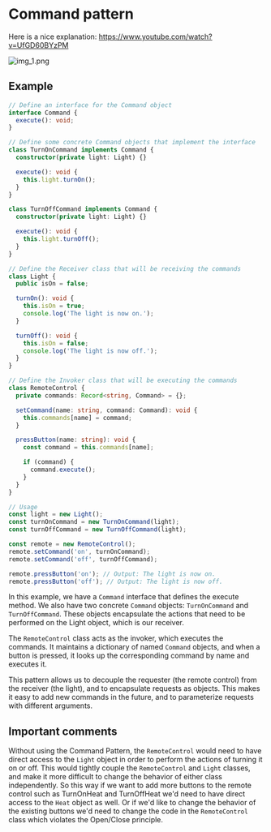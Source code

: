 # Command pattern

Here is a nice explanation:
https://www.youtube.com/watch?v=UfGD60BYzPM

![img_1.png](img_1.png)

## Example

```typescript
// Define an interface for the Command object
interface Command {
  execute(): void;
}

// Define some concrete Command objects that implement the interface
class TurnOnCommand implements Command {
  constructor(private light: Light) {}

  execute(): void {
    this.light.turnOn();
  }
}

class TurnOffCommand implements Command {
  constructor(private light: Light) {}

  execute(): void {
    this.light.turnOff();
  }
}

// Define the Receiver class that will be receiving the commands
class Light {
  public isOn = false;

  turnOn(): void {
    this.isOn = true;
    console.log('The light is now on.');
  }

  turnOff(): void {
    this.isOn = false;
    console.log('The light is now off.');
  }
}

// Define the Invoker class that will be executing the commands
class RemoteControl {
  private commands: Record<string, Command> = {};

  setCommand(name: string, command: Command): void {
    this.commands[name] = command;
  }

  pressButton(name: string): void {
    const command = this.commands[name];

    if (command) {
      command.execute();
    }
  }
}

// Usage
const light = new Light();
const turnOnCommand = new TurnOnCommand(light);
const turnOffCommand = new TurnOffCommand(light);

const remote = new RemoteControl();
remote.setCommand('on', turnOnCommand);
remote.setCommand('off', turnOffCommand);

remote.pressButton('on'); // Output: The light is now on.
remote.pressButton('off'); // Output: The light is now off.

```

In this example, we have a `Command` interface that defines the execute method. We also have two concrete `Command` objects: `TurnOnCommand` and `TurnOffCommand`. These objects encapsulate the actions that need to be performed on the Light object, which is our receiver.

The `RemoteControl` class acts as the invoker, which executes the commands. It maintains a dictionary of named `Command` objects, and when a button is pressed, it looks up the corresponding command by name and executes it.

This pattern allows us to decouple the requester (the remote control) from the receiver (the light), and to encapsulate requests as objects. This makes it easy to add new commands in the future, and to parameterize requests with different arguments.

## Important comments
Without using the Command Pattern, the `RemoteControl` would need to have direct access to the `Light` object in order to perform the actions of turning it on or off. This would tightly couple the `RemoteControl` and `Light` classes, and make it more difficult to change the behavior of either class independently.
So this way if we want to add more buttons to the remote control such as TurnOnHeat and TurnOffHeat we'd need to have direct access to the `Heat` object as well. Or if we'd like to change the behavior of the existing buttons we'd need to change the code in the `RemoteControl` class which violates the Open/Close principle.
